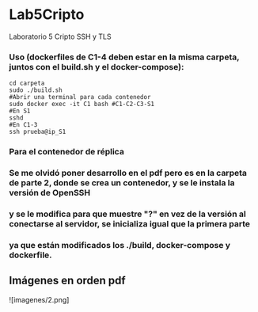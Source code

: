 # Lab5Cripto
Laboratorio 5 Cripto SSH y TLS
### Uso (dockerfiles de C1-4 deben estar en la misma carpeta, juntos con el build.sh y el docker-compose):
```
cd carpeta
sudo ./build.sh
#Abrir una terminal para cada contenedor
sudo docker exec -it C1 bash #C1-C2-C3-S1
#En S1
sshd
#En C1-3
ssh prueba@ip_S1
```
### Para el contenedor de réplica
### Se me olvidó poner desarrollo en el pdf pero es en la carpeta de parte 2, donde se crea un contenedor, y se le instala la versión de OpenSSH
### y se le modifica para que muestre "?" en vez de la versión al conectarse al servidor, se inicializa igual que la primera parte
### ya que están modificados los ./build, docker-compose y dockerfile.
## Imágenes en orden pdf
![imagenes/2.png]
